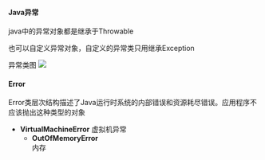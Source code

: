 #### Java异常

java中的异常对象都是继承于Throwable

也可以自定义异常对象，自定义的异常类只用继承Exception

异常类图
![](../Img/)

#### Error
Error类层次结构描述了Java运行时系统的内部错误和资源耗尽错误。应用程序不应该抛出这种类型的对象

* **VirtualMachineError** 虚拟机异常
    * **OutOfMemoryError**<br>
        内存